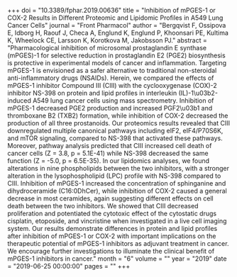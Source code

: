 +++
doi = "10.3389/fphar.2019.00636"
title = "Inhibition of mPGES-1 or COX-2 Results in Different Proteomic and Lipidomic Profiles in A549 Lung Cancer Cells"
journal = "Front Pharmacol"
author = "Bergqvist F, Ossipova E, Idborg H, Raouf J, Checa A, Englund K, Englund P, Khoonsari PE, Kultima K, Wheelock CE, Larsson K, Korotkova M, Jakobsson PJ."
abstract = "Pharmacological inhibition of microsomal prostaglandin E synthase (mPGES)-1 for selective reduction in prostaglandin E2 (PGE2) biosynthesis is protective in experimental models of cancer and inflammation. Targeting mPGES-1 is envisioned as a safer alternative to traditional non-steroidal anti-inflammatory drugs (NSAIDs). Herein, we compared the effects of mPGES-1 inhibitor Compound III (CIII) with the cyclooxygenase (COX)-2 inhibitor NS-398 on protein and lipid profiles in interleukin (IL)-1\u03b2-induced A549 lung cancer cells using mass spectrometry. Inhibition of mPGES-1 decreased PGE2 production and increased PGF2\u03b1 and thromboxane B2 (TXB2) formation, while inhibition of COX-2 decreased the production of all three prostanoids. Our proteomics results revealed that CIII downregulated multiple canonical pathways including eIF2, eIF4/P70S6K, and mTOR signaling, compared to NS-398 that activated these pathways. Moreover, pathway analysis predicted that CIII increased cell death of cancer cells (Z = 3.8, p = 5.1E-41) while NS-398 decreased the same function (Z = -5.0, p = 6.5E-35). In our lipidomics analyses, we found alterations in nine phospholipids between the two inhibitors, with a stronger alteration in the lysophospholipid (LPC) profile with NS-398 compared to CIII. Inhibition of mPGES-1 increased the concentration of sphinganine and dihydroceramide (C16:0DhCer), while inhibition of COX-2 caused a general decrease in most ceramides, again suggesting different effects on cell death between the two inhibitors. We showed that CIII decreased proliferation and potentiated the cytotoxic effect of the cytostatic drugs cisplatin, etoposide, and vincristine when investigated in a live cell imaging system. Our results demonstrate differences in protein and lipid profiles after inhibition of mPGES-1 or COX-2 with important implications on the therapeutic potential of mPGES-1 inhibitors as adjuvant treatment in cancer. We encourage further investigations to illuminate the clinical benefit of mPGES-1 inhibitors in cancer."
month = "6"
volume = ""
year = "2019"
date = "2019-06-25 00:00:00"
pages = ""
+++

